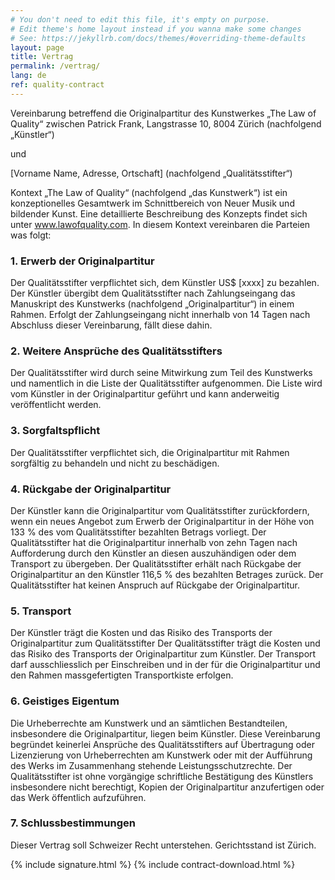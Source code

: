 ```yaml
---
# You don't need to edit this file, it's empty on purpose.
# Edit theme's home layout instead if you wanna make some changes
# See: https://jekyllrb.com/docs/themes/#overriding-theme-defaults
layout: page
title: Vertrag
permalink: /vertrag/
lang: de
ref: quality-contract
---
```


Vereinbarung betreffend die Originalpartitur des Kunstwerkes „The Law of Quality“
zwischen Patrick Frank, Langstrasse 10, 8004 Zürich (nachfolgend „Künstler“)

und

[Vorname Name, Adresse, Ortschaft] (nachfolgend „Qualitätsstifter“)

Kontext
„The Law of Quality“ (nachfolgend „das Kunstwerk“) ist ein konzeptionelles Gesamtwerk im Schnittbereich von Neuer Musik und bildender Kunst. Eine detaillierte Beschreibung des Konzepts findet sich unter www.lawofquality.com. In diesem Kontext vereinbaren die Parteien was folgt:

### 1. Erwerb der Originalpartitur 
Der Qualitätsstifter verpflichtet sich, dem Künstler US$ [xxxx] zu bezahlen. Der Künstler übergibt dem Qualitätsstifter nach Zahlungseingang das Manuskript des Kunstwerks (nachfolgend „Originalpartitur“) in einem Rahmen.
Erfolgt der Zahlungseingang nicht innerhalb von 14 Tagen nach Abschluss dieser Vereinbarung, fällt diese dahin.

### 2. Weitere Ansprüche des Qualitätsstifters
Der Qualitätsstifter wird durch seine Mitwirkung zum Teil des Kunstwerks und namentlich in die Liste der Qualitätsstifter aufgenommen. Die Liste wird vom Künstler in der Originalpartitur geführt und kann anderweitig veröffentlicht werden.

### 3. Sorgfaltspflicht
Der Qualitätsstifter verpflichtet sich, die Originalpartitur mit Rahmen sorgfältig zu behandeln und nicht zu beschädigen.

### 4. Rückgabe der Originalpartitur
Der Künstler kann die Originalpartitur vom Qualitätsstifter zurückfordern, wenn ein neues Angebot zum Erwerb der Originalpartitur in der Höhe von 133 % des vom Qualitätsstifter bezahlten Betrags vorliegt.
Der Qualitätsstifter hat die Originalpartitur innerhalb von zehn Tagen nach Aufforderung durch den Künstler an diesen auszuhändigen oder dem Transport zu übergeben.
Der Qualitätsstifter erhält nach Rückgabe der Originalpartitur an den Künstler 116,5 % des bezahlten Betrages zurück.
Der Qualitätsstifter hat keinen Anspruch auf Rückgabe der Originalpartitur.

### 5. Transport
Der Künstler trägt die Kosten und das Risiko des Transports der Originalpartitur zum Qualitätsstifter
Der Qualitätsstifter trägt die Kosten und das Risiko des Transports der Originalpartitur zum Künstler.
Der Transport darf ausschliesslich per Einschreiben und in der für die Originalpartitur und den Rahmen massgefertigten Transportkiste erfolgen.

### 6. Geistiges Eigentum
Die Urheberrechte am Kunstwerk und an sämtlichen Bestandteilen, insbesondere die Originalpartitur, liegen beim Künstler.
Diese Vereinbarung begründet keinerlei Ansprüche des Qualitätsstifters auf Übertragung oder Lizenzierung von Urheberrechten am Kunstwerk oder mit der Aufführung des Werks im Zusammenhang stehende Leistungsschutzrechte. Der Qualitätsstifter ist ohne vorgängige schriftliche Bestätigung des Künstlers insbesondere nicht berechtigt, Kopien der Originalpartitur anzufertigen oder das Werk öffentlich aufzuführen.

### 7. Schlussbestimmungen
Dieser Vertrag soll Schweizer Recht unterstehen. Gerichtsstand ist Zürich.

{% include signature.html %}
{% include contract-download.html %}
